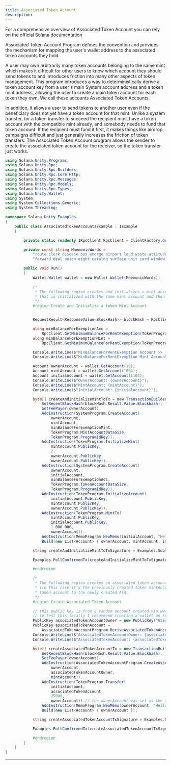 ```yaml
---
title: Associated Token Account
description: 
---
```


For a comprehensive overview of Associated Token Account you can rely on the official Solana [documentation](https://spl.solana.com/associated-token-account) 

Associated Token Account Program defines the convention and provides the mechanism for mapping the user's wallet address to the associated token accounts they hold.

A user may own arbitrarily many token accounts belonging to the same mint which makes it difficult for other users to know which account they should send tokens to and introduces friction into many other aspects of token management. This program introduces a way to deterministically derive a token account key from a user's main System account address and a token mint address, allowing the user to create a main token account for each token they own. We call these accounts Associated Token Accounts.

In addition, it allows a user to send tokens to another user even if the beneficiary does not yet have a token account for that mint. Unlike a system transfer, for a token transfer to succeed the recipient must have a token account with the compatible mint already, and somebody needs to fund that token account. If the recipient must fund it first, it makes things like airdrop campaigns difficult and just generally increases the friction of token transfers. The Associated Token Account program allows the sender to create the associated token account for the receiver, so the token transfer just works.





```csharp
using Solana.Unity.Programs;
using Solana.Unity.Rpc;
using Solana.Unity.Rpc.Builders;
using Solana.Unity.Rpc.Core.Http;
using Solana.Unity.Rpc.Messages;
using Solana.Unity.Rpc.Models;
using Solana.Unity.Rpc.Types;
using Solana.Unity.Wallet;
using System;
using System.Collections.Generic;
using System.Threading;

namespace Solana.Unity.Examples
{
    public class AssociatedTokenAccountsExample : IExample
    {

        private static readonly IRpcClient RpcClient = ClientFactory.GetClient(Cluster.TestNet);

        private const string MnemonicWords =
            "route clerk disease box emerge airport loud waste attitude film army tray " +
            "forward deal onion eight catalog surface unit card window walnut wealth medal";

        public void Run()
        {
            Wallet.Wallet wallet = new Wallet.Wallet(MnemonicWords);

            /*
             * The following region creates and initializes a mint account, it also creates a token account
             * that is initialized with the same mint account and then mints tokens to this newly created token account.
             */
            #region Create and Initialize a token Mint Account


            RequestResult<ResponseValue<BlockHash>> blockHash = RpcClient.GetRecentBlockHash();

            ulong minBalanceForExemptionAcc =
                RpcClient.GetMinimumBalanceForRentExemption(TokenProgram.TokenAccountDataSize).Result;
            ulong minBalanceForExemptionMint =
                RpcClient.GetMinimumBalanceForRentExemption(TokenProgram.MintAccountDataSize).Result;

            Console.WriteLine($"MinBalanceForRentExemption Account >> {minBalanceForExemptionAcc}");
            Console.WriteLine($"MinBalanceForRentExemption Mint Account >> {minBalanceForExemptionMint}");

            Account ownerAccount = wallet.GetAccount(10);
            Account mintAccount = wallet.GetAccount(1004);
            Account initialAccount = wallet.GetAccount(1104);
            Console.WriteLine($"OwnerAccount: {ownerAccount}");
            Console.WriteLine($"MintAccount: {mintAccount}");
            Console.WriteLine($"InitialAccount: {initialAccount}");

            byte[] createAndInitializeMintToTx = new TransactionBuilder().
                SetRecentBlockHash(blockHash.Result.Value.Blockhash).
                SetFeePayer(ownerAccount).
                AddInstruction(SystemProgram.CreateAccount(
                    ownerAccount,
                    mintAccount,
                    minBalanceForExemptionMint,
                    TokenProgram.MintAccountDataSize,
                    TokenProgram.ProgramIdKey)).
                AddInstruction(TokenProgram.InitializeMint(
                    mintAccount.PublicKey,
                    2,
                    ownerAccount.PublicKey,
                    ownerAccount.PublicKey)).
                AddInstruction(SystemProgram.CreateAccount(
                    ownerAccount,
                    initialAccount,
                    minBalanceForExemptionAcc,
                    TokenProgram.TokenAccountDataSize,
                    TokenProgram.ProgramIdKey)).
                AddInstruction(TokenProgram.InitializeAccount(
                    initialAccount.PublicKey,
                    mintAccount.PublicKey,
                    ownerAccount.PublicKey)).
                AddInstruction(TokenProgram.MintTo(
                    mintAccount.PublicKey,
                    initialAccount.PublicKey,
                    1_000_000,
                    ownerAccount)).
                AddInstruction(MemoProgram.NewMemo(initialAccount, "Hello from Sol.Net")).
                Build(new List<Account> { ownerAccount, mintAccount, initialAccount });

            string createAndInitializeMintToTxSignature = Examples.SubmitTxSendAndLog(createAndInitializeMintToTx);

            Examples.PollConfirmedTx(createAndInitializeMintToTxSignature);

            #endregion

            /*
             * The following region creates an associated token account (ATA) for a random account and a certain token mint
             * (in this case it's the previously created token mintAccount) and transfers tokens from the previously created
             * token account to the newly created ATA.
             */
            #region Create Associated Token Account

            // this public key is from a random account created via www.sollet.io
            // to test this locally I recommend creating a wallet on sollet and deriving this
            PublicKey associatedTokenAccountOwner = new PublicKey("65EoWs57dkMEWbK4TJkPDM76rnbumq7r3fiZJnxggj2G");
            PublicKey associatedTokenAccount =
                AssociatedTokenAccountProgram.DeriveAssociatedTokenAccount(associatedTokenAccountOwner, mintAccount);
            Console.WriteLine($"AssociatedTokenAccountOwner: {associatedTokenAccountOwner}");
            Console.WriteLine($"AssociatedTokenAccount: {associatedTokenAccount}");

            byte[] createAssociatedTokenAccountTx = new TransactionBuilder().
                SetRecentBlockHash(blockHash.Result.Value.Blockhash).
                SetFeePayer(ownerAccount).
                AddInstruction(AssociatedTokenAccountProgram.CreateAssociatedTokenAccount(
                    ownerAccount,
                    associatedTokenAccountOwner,
                    mintAccount)).
                AddInstruction(TokenProgram.Transfer(
                    initialAccount,
                    associatedTokenAccount,
                    25000,
                    ownerAccount)).// the ownerAccount was set as the mint authority
                AddInstruction(MemoProgram.NewMemo(ownerAccount, "Hello from Sol.Net")).
                Build(new List<Account> { ownerAccount });

            string createAssociatedTokenAccountTxSignature = Examples.SubmitTxSendAndLog(createAssociatedTokenAccountTx);

            Examples.PollConfirmedTx(createAssociatedTokenAccountTxSignature);

            #endregion
        }
    }
}
```

---

